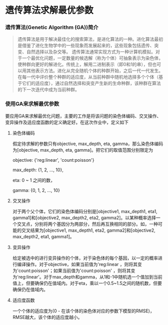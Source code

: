 # 遗传算法求解最优参数

### 遗传算法(Genetic Algorithm (GA))简介

> 遗传算法是用于解决最佳化的搜索算法，是进化算法的一种。进化算法最初是借鉴了进化生物学中的一些现象而发展起来的，这些现象包括遗传、突变、自然选择以及杂交等。
遗传算法通常实现方式为一种计算机模拟。对于一个最优化问题，一定数量的候选解（称为个体）可抽象表示为染色体，使种群向更好的解进化。传统上，解用二进制表示（即0和1的串），但也可以用其他表示方法。进化从完全随机个体的种群开始，之后一代一代发生。在每一代中评价整个种群的适应度，从当前种群中随机地选择多个个体（基于它们的适应度），通过自然选择和突变产生新的生命种群，该种群在算法的下一次迭代中成为当前种群。

### 使用GA来求解最优参数
要应用GA来求解最优化问题，主要的工作是将该问题的染色体编码、交叉操作、变异操作及适应度函数的定义确定好。在这次作业中，定义如下

1. 染色体编码

    假定待求解的参数只有objective, max_depth, eta, gamma，那么染色体编码为[objective, max_depth, eta, gamma]。把它们的取值范围分别限定为

    objective: {'reg:linear', 'count:poisson'}

    max_depth: {1, 2, ..., 10}, 

    eta: 0 ~ 1 之间的数，

    gamma: {0, 1, 2, ..., 10}

2. 交叉操作
    
    对于两个父个体，它们的染色体编码分别是[objective1, max_depth1, eta1, gamma1]和[objective2, max_depth2, eta2, gamma2]。以某种概率选择一个交叉点，分别将两个基因分为两部分，然后再互换相同的部分。如，一种可能的交叉结果为[objective1, max_depth1, eta2, gamma2]和[objective2, max_depth2, eta1, gamma1]。

3. 变异操作

    给定被选中的进行变异操作的个体，对于染色体的每个基因，以一定的概率进行编译操作。对于objective，如果当前值为'reg:linear
    ，则将其变为'count:poisson'；如果当前值为'count:poisson'
    ，则将其变为'reg:linear'。对于max_depth和gamma，从1和-1中随机选一个值加到当前值上，但要确保仍在值域内。对于eta，乘以一个0.5~1.5之间的随机数，但要确保仍在值域内。

4. 适应度函数
    
    一个个体的适应度为(0 - 在该个体的染色体对应的参数下模型的RMSE)，RMSE越大，该个体的适应度越小。

